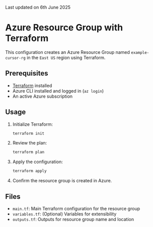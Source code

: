 Last updated on 6th June 2025
  
# Azure Resource Group with Terraform

This configuration creates an Azure Resource Group named `example-cursor-rg` in the `East US` region using Terraform.

## Prerequisites
- [Terraform](https://www.terraform.io/downloads.html) installed
- Azure CLI installed and logged in (`az login`)
- An active Azure subscription

## Usage

1. Initialize Terraform:
   ```sh
   terraform init
   ```
2. Review the plan:
   ```sh
   terraform plan
   ```
3. Apply the configuration:
   ```sh
   terraform apply
   ```
4. Confirm the resource group is created in Azure.

## Files
- `main.tf`: Main Terraform configuration for the resource group
- `variables.tf`: (Optional) Variables for extensibility
- `outputs.tf`: Outputs for resource group name and location 
